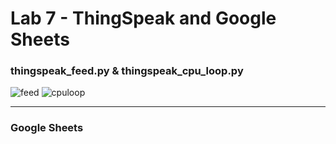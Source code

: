 # Lab 7 - ThingSpeak and Google Sheets

### thingspeak_feed.py & thingspeak_cpu_loop.py

![feed](https://github.com/rkaspar123/CPE322/assets/123090388/345ba799-186e-478b-bf04-fc4e9607ba29)
![cpuloop](https://github.com/rkaspar123/CPE322/assets/123090388/156da404-314a-4432-b388-3c8b61af6284)

---

### Google Sheets
